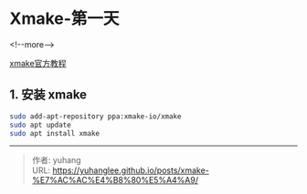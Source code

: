# Xmake-第一天


&lt;!--more--&gt;


[xmake官方教程](https://xmake.io/#/zh-cn/getting_started)


## 1. 安装 xmake


```sh
sudo add-apt-repository ppa:xmake-io/xmake
sudo apt update
sudo apt install xmake
```







---

> 作者: yuhang  
> URL: https://yuhanglee.github.io/posts/xmake-%E7%AC%AC%E4%B8%80%E5%A4%A9/  

